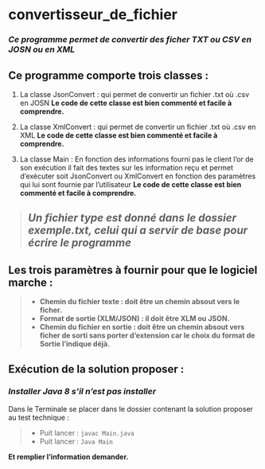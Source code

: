 # convertisseur_de_fichier
### *Ce programme permet de convertir des ficher TXT ou CSV en JOSN ou en XML*

## Ce programme comporte trois classes :
1. La classe JsonConvert : qui permet de convertir un fichier .txt où .csv en JOSN
**Le code de cette classe est bien commenté et facile à comprendre.**

2. La classe XmlConvert : qui permet de convertir un fichier .txt où .csv en XML
**Le code de cette classe est bien commenté et facile à comprendre.**

3. La classe Main : En fonction des informations fourni pas le client l’or de son exécution il fait des textes sur les information reçu et permet d’exécuter soit JsonConvert ou XmlConvert en fonction des paramètres qui lui sont fournie par l’utilisateur
**Le code de cette classe est bien commenté et facile à comprendre.**

> ## *Un fichier type est donné dans le dossier exemple.txt, celui qui a servir de base pour écrire le programme* 


## Les trois paramètres à fournir pour que le logiciel marche :
>	- **Chemin du fichier texte : doit être un chemin absout vers le ficher.** 
>	- **Format de sortie (XLM/JSON) : il doit être XLM ou JSON.**
>	- **Chemin du fichier en sortie : doit être un chemin absout vers ficher de sorti sans porter d’extension car le choix du format de Sortie l’indique déjà.** 

## Exécution de la solution proposer :
### *Installer Java 8 s’il n’est pas installer* 
Dans le Terminale se placer dans le dossier contenant la solution proposer au test technique :
> -	Puit lancer : `javac Main.java`
> -	Puit lancer :  `Java Main` 

**Et remplier l’information demander.**

